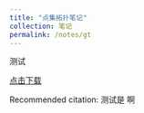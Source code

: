 ```yaml
---
title: "点集拓扑笔记"
collection: 笔记
permalink: /notes/gt
---
```

测试

[点击下载](http://hehancn.github.io/files/paper1.pdf)

Recommended citation: 测试是  啊

